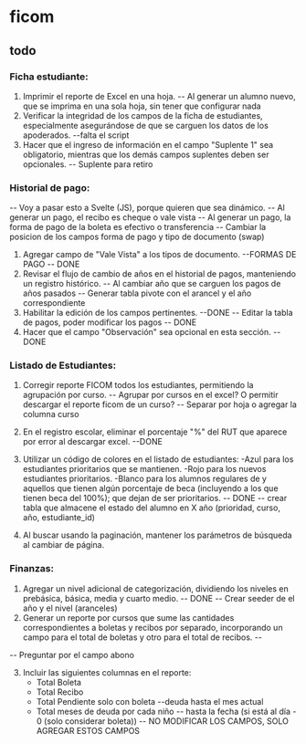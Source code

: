 # ficom

## todo

### Ficha estudiante:
1. Imprimir el reporte de Excel en una hoja. -- Al generar un alumno nuevo, que se imprima en una sola hoja, sin tener que configurar nada
2. Verificar la integridad de los campos de la ficha de estudiantes, especialmente asegurándose de que se carguen los datos de los apoderados. --falta el script
3. Hacer que el ingreso de información en el campo "Suplente 1" sea obligatorio, mientras que los demás campos suplentes deben ser opcionales. -- Suplente para retiro

### Historial de pago:
-- Voy a pasar esto a Svelte (JS), porque quieren que sea dinámico.
-- Al generar un pago, el recibo es cheque o vale vista
-- Al generar un pago, la forma de pago de la boleta es efectivo o transferencia
-- Cambiar la posicion de los campos forma de pago y tipo de documento (swap)
1. Agregar campo de "Vale Vista" a los tipos de documento. --FORMAS DE PAGO -- DONE
2. Revisar el flujo de cambio de años en el historial de pagos, manteniendo un registro histórico.
-- Al cambiar año que se carguen los pagos de años pasados
-- Generar tabla pivote con el arancel y el año correspondiente
3. Habilitar la edición de los campos pertinentes. --DONE
-- Editar la tabla de pagos, poder modificar los pagos -- DONE
4. Hacer que el campo "Observación" sea opcional en esta sección. --DONE

### Listado de Estudiantes:
1. Corregir reporte FICOM todos los estudiantes, permitiendo la agrupación por curso. -- Agrupar por cursos en el excel? O permitir descargar el reporte ficom de un curso?
-- Separar por hoja o agregar la columna curso
2. En el registro escolar, eliminar el porcentaje "%" del RUT que aparece por error al descargar excel. --DONE
3. Utilizar un código de colores en el listado de estudiantes: 
-Azul para los estudiantes prioritarios que se mantienen.
-Rojo para los nuevos estudiantes prioritarios.
-Blanco para los alumnos regulares de y aquellos que tienen algún porcentaje de beca (incluyendo a los que tienen beca del 100%); que dejan de ser prioritarios. -- DONE
-- crear tabla que almacene el estado del alumno en X año (prioridad, curso, año, estudiante_id)

4. Al buscar usando la paginación, mantener los parámetros de búsqueda al cambiar de página.

### Finanzas:
1. Agregar un nivel adicional de categorización, dividiendo los niveles en prebásica, básica, media y cuarto medio. -- DONE
-- Crear seeder de el año y el nivel (aranceles)
2. Generar un reporte por cursos que sume las cantidades correspondientes a boletas y recibos por separado, incorporando un campo para el total de boletas y otro para el total de recibos.
-- 

-- Preguntar por el campo abono

3. Incluir las siguientes columnas en el reporte:
   - Total Boleta
   - Total Recibo
   - Total Pendiente solo con boleta --deuda hasta el mes actual
   - Total meses de deuda por cada niño -- hasta la fecha (si está al día - 0 (solo considerar boleta))
-- NO MODIFICAR LOS CAMPOS, SOLO AGREGAR ESTOS CAMPOS